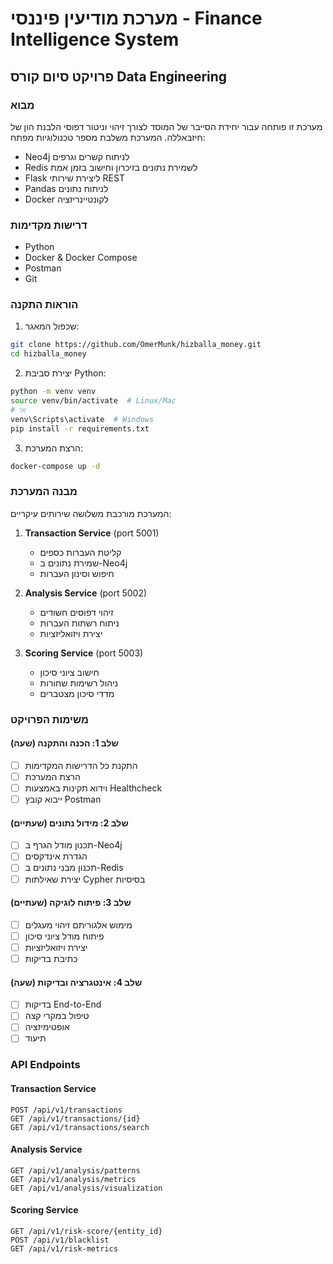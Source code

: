 # מערכת מודיעין פיננסי - Finance Intelligence System
## פרויקט סיום קורס Data Engineering

### מבוא
מערכת זו פותחה עבור יחידת הסייבר של המוסד לצורך זיהוי וניטור דפוסי הלבנת הון של חיזבאללה. המערכת משלבת מספר טכנולוגיות מפתח:
- Neo4j לניתוח קשרים וגרפים
- Redis לשמירת נתונים בזיכרון וחישוב בזמן אמת
- Flask ליצירת שירותי REST
- Pandas לניתוח נתונים
- Docker לקונטיינריזציה

### דרישות מקדימות
- Python
- Docker & Docker Compose
- Postman
- Git

### הוראות התקנה
1. שכפול המאגר:
```bash
git clone https://github.com/OmerMunk/hizballa_money.git
cd hizballa_money
```

2. יצירת סביבת Python:
```bash
python -m venv venv
source venv/bin/activate  # Linux/Mac
# או
venv\Scripts\activate  # Windows
pip install -r requirements.txt
```

3. הרצת המערכת:
```bash
docker-compose up -d
```

### מבנה המערכת
המערכת מורכבת משלושה שירותים עיקריים:

1. **Transaction Service** (port 5001)
   - קליטת העברות כספים
   - שמירת נתונים ב-Neo4j
   - חיפוש וסינון העברות

2. **Analysis Service** (port 5002)
   - זיהוי דפוסים חשודים
   - ניתוח רשתות העברות
   - יצירת ויזואליזציות

3. **Scoring Service** (port 5003)
   - חישוב ציוני סיכון
   - ניהול רשימות שחורות
   - מדדי סיכון מצטברים

### משימות הפרויקט

#### שלב 1: הכנה והתקנה (שעה)
- [ ] התקנת כל הדרישות המקדימות
- [ ] הרצת המערכת
- [ ] וידוא תקינות באמצעות Healthcheck
- [ ] ייבוא קובץ Postman

#### שלב 2: מידול נתונים (שעתיים)
- [ ] תכנון מודל הגרף ב-Neo4j
- [ ] הגדרת אינדקסים
- [ ] תכנון מבני נתונים ב-Redis
- [ ] יצירת שאילתות Cypher בסיסיות

#### שלב 3: פיתוח לוגיקה (שעתיים)
- [ ] מימוש אלגוריתם זיהוי מעגלים
- [ ] פיתוח מודל ציוני סיכון
- [ ] יצירת ויזואליזציות
- [ ] כתיבת בדיקות

#### שלב 4: אינטגרציה ובדיקות (שעה)
- [ ] בדיקות End-to-End
- [ ] טיפול במקרי קצה
- [ ] אופטימיזציה
- [ ] תיעוד

### API Endpoints

#### Transaction Service
```
POST /api/v1/transactions
GET /api/v1/transactions/{id}
GET /api/v1/transactions/search
```

#### Analysis Service
```
GET /api/v1/analysis/patterns
GET /api/v1/analysis/metrics
GET /api/v1/analysis/visualization
```

#### Scoring Service
```
GET /api/v1/risk-score/{entity_id}
POST /api/v1/blacklist
GET /api/v1/risk-metrics
```